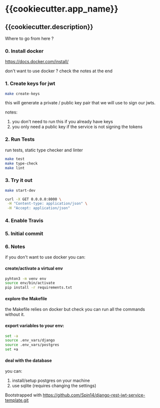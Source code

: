 # {{cookiecutter.app_name}}

## {{cookiecutter.description}}

Where to go from here ? 

### 0. Install docker

https://docs.docker.com/install/

don't want to use docker ? check the notes at the end

### 1. Create keys for jwt

```bash
make create-keys
```

this will generate a private / public key pair that we will use to sign our jwts.

notes:
1) you don't need to run this if you already have keys
2) you only need a public key if the service is not signing the tokens


### 2. Run Tests

run tests, static type checker and linter

```bash
make test
make type-check
make lint
```

### 3. Try it out

```bash
make start-dev

curl -X GET 0.0.0.0:8000 \
 -H "Content-type: application/json" \
 -H "Accept: application/json" 


```

### 4. Enable Travis

### 5. Initial commit

### 6. Notes

if you don't want to use docker you can:

#### create/activate a virtual env
```bash
pyhton3 -m venv env
source env/bin/activate
pip install -r requirements.txt
```

#### explore the Makefile
the Makefile relies on docker but check you can run all the commands without it.

#### export variables to your env:

```bash
set -a 
source .env_vars/django 
source .env_vars/postgres 
set +a 
```
#### deal with the database

you can:
1) install/setup postgres on your machine
3) use sqlite (requires changing the settings)



Bootstrapped with https://github.com/Spin14/django-rest-jwt-service-template.git
